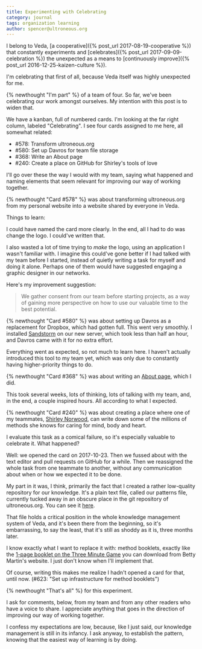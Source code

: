 ```yaml
---
title: Experimenting with Celebrating
category: journal
tags: organization learning
author: spencer@ultroneous.org
---
```


I belong to Veda, [a cooperative]({% post_url 2017-08-19-cooperative %}) that constantly experiments and [celebrates]({% post_url 2017-09-09-celebration %}) the unexpected as a means to [continuously improve]({% post_url 2016-12-25-kaizen-culture %}).

I'm celebrating that first of all, because Veda itself was highly unexpected for me.

{% newthought "I'm part" %} of a team of four. So far, we've been celebrating our work amongst ourselves. My intention with this post is to widen that.

We have a kanban, full of numbered cards. I'm looking at the far right column, labeled "Celebrating". I see four cards assigned to me here, all somewhat related:

* #578: Transform ultroneous.org
* #580: Set up Davros for team file storage
* #368: Write an About page
* #240: Create a place on GitHub for Shirley's tools of love

I'll go over these the way I would with my team, saying what happened and naming elements that seem relevant for improving our way of working together.

{% newthought "Card #578" %} was about transforming ultroneous.org from my personal website into a website shared by everyone in Veda.

Things to learn:

I could have named the card more clearly. In the end, all I had to do was change the logo. I could've written that.

I also wasted a lot of time trying to *make* the logo, using an application I wasn't familiar with. I imagine this could've gone better if I had talked with my team before I started, instead of quietly writing a task for myself and doing it alone. Perhaps one of them would have suggested engaging a graphic designer in our networks.

Here's my improvement suggestion:
> We gather consent from our team before starting projects, as a way of gaining more perspective on how to use our valuable time to the best potential.

{% newthought "Card #580" %} was about setting up Davros as a replacement for Dropbox, which had gotten full. This went very smoothly. I installed [Sandstorm](https://sandstorm.io/) on our new server, which took less than half an hour, and Davros came with it for no extra effort.

Everything went as expected, so not much to learn here. I haven't actually introduced this tool to my team yet, which was only due to constantly having higher-priority things to do.

{% newthought "Card #368" %} was about writing an [About page](/about), which I did.

This took several weeks, lots of thinking, lots of talking with my team, and, in the end, a couple inspired hours. All according to what I expected.


{% newthought "Card #240" %} was about creating a place where one of my teammates, [Shirley Norwood](http://yourcherishedheart.com/), can write down some of the millions of methods she knows for caring for mind, body and heart.

I evaluate this task as a comical failure, so it's especially valuable to celebrate it. What happened?

Well: we opened the card on 2017-10-23. Then we fussed about with the text editor and pull requests on GitHub for a while. Then we reassigned the whole task from one teammate to another, without any communication about when or how we expected it to be done.

My part in it was, I think, primarily the fact that I created a rather low-quality repository for our knowledge. It's a plain text file, called our patterns file, currently tucked away in an obscure place in the git repository of ultroneous.org. You can see it [here](https://github.com/ultroneous-org/ultroneous.org/blob/master/source/_data/patterns.yml).

That file holds a critical position in the whole knowledge management system of Veda, and it's been there from the beginning, so it's embarrassing, to say the least, that it's still as shoddy as it is, three months later.

I know exactly what I want to replace it with: method booklets, exactly like the [1-page booklet on the Three Minute Game](https://bettymartin.org/download-wheel/) you can download from Betty Martin's website. I just don't know when I'll implement that.

Of course, writing this makes me realize I hadn't opened a card for that, until now. (#623: "Set up infrastructure for method booklets")

{% newthought "That's all" %} for this experiment.

I ask for comments, below, from my team and from any other readers who have a voice to share. I appreciate anything that goes in the direction of improving our way of working together.

I confess my expectations are low, because, like I just said, our knowledge management is still in its infancy. I ask anyway, to establish the pattern, knowing that the easiest way of learning is by doing.
